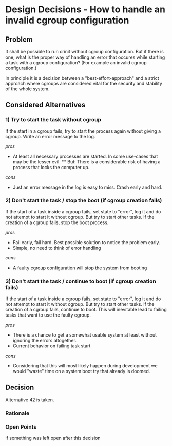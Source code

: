 # Design Decisions - How to handle an invalid cgroup configuration

## Problem

It shall be possible to run crinit without cgroup configuration. But if there is one, what is the proper way of handling an error that occures while starting a task with a cgroup configuration? (For example an invalid cgroup configuration.)

In principle it is a decision between a "best-effort-approach" and a strict approach where cgroups are considered vital for the security and stability of the whole system.


## Considered Alternatives

### 1) Try to start the task without cgroup

If the start in a cgroup fails, try to start the process again without giving a cgroup.
Write an error message to the log.

*pros*
* At least all necessary processes are started. In some use-cases that may be the lesser evil.
** But: There is a considerable risk of having a process that locks the computer up.

*cons*
* Just an error message in the log is easy to miss. Crash early and hard.

### 2) Don't start the task / stop the boot (if cgroup creation fails)

If the start of a task inside a cgroup fails, set state to "error", log it and do not attempt to start it without cgroup. But try to start other tasks.
If the creation of a cgroup fails, stop the boot process.

*pros*
* Fail early, fail hard. Best possible solution to notice the problem early.
* Simple, no need to think of error handling

*cons*
* A faulty cgroup configuration will stop the system from booting

### 3) Don't start the task / continue to boot (if cgroup creation fails)

If the start of a task inside a cgroup fails, set state to "error", log it and do not attempt to start it without cgroup. But try to start other tasks.
If the creation of a cgroup fails, continue to boot. This will inevitable lead to failing tasks that want to use the faulty cgroup.

*pros*
* There is a chance to get a somewhat usable system at least without ignoring the errors altogether.
* Current behavior on failing task start

*cons*
* Considering that this will most likely happen during development we would "waste" time on a system boot try that already is doomed.

## Decision

Alternative 42 is taken.

### Rationale

### Open Points

if something was left open after this decision
    
